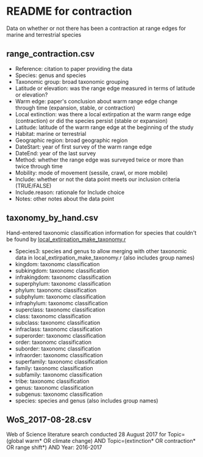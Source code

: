 # README for contraction

Data on whether or not there has been a contraction at range edges for marine and terrestrial species

## range_contraction.csv
- Reference: citation to paper providing the data
- Species: genus and species
- Taxonomic group: broad taxonomic grouping
- Latitude or elevation: was the range edge measured in terms of latitude or elevation?
- Warm edge: paper's conclusion about warm range edge change through time (expansion, stable, or contraction)
- Local extinction: was there a local extirpation at the warm range edge (contraction) or did the species persist (stable or expansion)
- Latitude: latitude of the warm range edge at the beginning of the study
- Habitat: marine or terrestrial
- Geographic region: broad geographic region
- DateStart: year of first survey of the warm range edge
- DateEnd: year of the last survey
- Method: whether the range edge was surveyed twice or more than twice through time
- Mobility: mode of movement (sessile, crawl, or more mobile)
- Include: whether or not the data point meets our inclusion criteria (TRUE/FALSE)
- Include.reason: rationale for Include choice
- Notes: other notes about the data point

## taxonomy_by_hand.csv
Hand-entered taxonomic classification information for species that couldn't be found by [local_extirpation_make_taxonomy.r](scripts/local_extirpation_make_taxonomy.r)
- Species3: species and genus to allow merging with other taxonomic data in local_extirpation_make_taxonomy.r (also includes group names)
- kingdom: taxonomc classification
- subkingdom: taxonomc classification
- infrakingdom: taxonomc classification
- superphylum: taxonomc classification
- phylum: taxonomc classification
- subphylum: taxonomc classification
- infraphylum: taxonomc classification
- superclass: taxonomc classification
- class: taxonomc classification
- subclass: taxonomc classification
- infraclass: taxonomc classification
- superorder: taxonomc classification
- order: taxonomc classification
- suborder: taxonomc classification
- infraorder: taxonomc classification
- superfamily: taxonomc classification
- family: taxonomc classification
- subfamily: taxonomc classification
- tribe: taxonomc classification
- genus: taxonomc classification
- subgenus: taxonomc classification
- species: species and genus (also includes group names)

## WoS_2017-08-28.csv
Web of Science literature search conducted 28 August 2017 for Topic=(global warm* OR climate change) AND Topic=(extinction* OR contraction* OR range shift*) AND Year: 2016-2017

